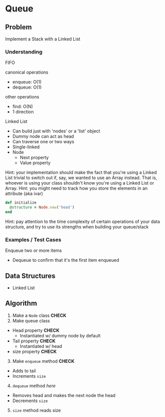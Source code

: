 # Queue

## Problem

Implement a Stack with a Linked List

### Understanding

FIFO

canonical operations
- enqueue: O(1)
- dequeue: O(1)

other operations
- find: O(N)
- 1 direction

Linked List
- Can build just with 'nodes' or a 'list' object
- Dummy node can act as head
- Can traverse one or two ways
- Single-linked
- Node
  - Next property
  - Value property


Hint: your implementation should make the fact that you're using a Linked List trivial to switch out if, say, we wanted to use an Array instead. That is, whoever is using your class shouldn't know you're using a Linked List or Array.
Hint: you might need to track how you store the elements in an attribute (aka ivar)

```ruby
def initialize
  @structure = Node.new('head')
end
```

Hint: pay attention to the time complexity of certain operations of your data structure, and try to use its strengths when building your queue/stack

### Examples / Test Cases

Enqueue two or more items
- Dequeue to confirm that it's the first item enqueued

## Data Structures

- Linked List

## Algorithm

1. Make a `Node` class                        **CHECK**
2. Make queue class
  - Head property                             **CHECK**
    - Instantiated w/ dummy node by default
  - Tail property                             **CHECK**
    - Instantiated w/ head
  - size property                             **CHECK**
3. Make `enqueue` method                      **CHECK**
  - Adds to tail
  - Increments `size`
4. `dequeue` method                           _here_
  - Removes head and makes the next node the head
  - Decrements `size`
5. `size` method reads size
